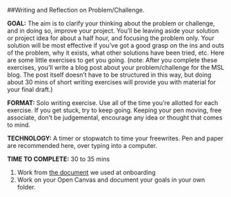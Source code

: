 ##Writing and Reflection on Problem/Challenge. 

**GOAL:** The aim is to clarify your thinking about the problem or challenge, and in doing so, improve your project. You’ll be leaving aside your solution or project idea for about a half hour, and focusing the problem only. Your solution will be most effective if you’ve got a good grasp on the ins and outs of the problem, why it exists, what other solutions have been tried, etc. Here are some little exercises to get you going. (note: After you complete these exercises, you’ll write a blog post about your problem/challenge for the MSL blog. The post itself doesn’t have to be structured in this way, but doing about 30 mins of short writing exercises will provide you with material for your final draft.)

**FORMAT:** Solo writing exercise.  Use all of the time you’re allotted for each exercise. If you get stuck, try to keep going. Keeping your pen moving, free associate, don’t be judgemental, encourage any idea or thought that comes to mind. 

**TECHNOLOGY:** A timer or stopwatch to time your freewrites. Pen and paper are recommended here, over typing into a computer. 

**TIME TO COMPLETE:** 30 to 35 mins 

1. Work from [the document](https://gist.github.com/auremoser/9461e9ea62c5b3d7b87794158db4342c) we used at onboarding 
2. Work on your Open Canvas and document your goals in your own folder.
